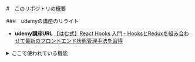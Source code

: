 #　このリポジトリの概要

###　udemyの講座のリライト

- **udemy講座URL**
   [【はむ式】React Hooks 入門 - HooksとReduxを組み合わせて最新のフロントエンド状態管理手法を習得](https://www.udemy.com/user/ham-san/)

<details>

<summary>ここで使われている機能</summary>

- React Hooks
   - useState
   - useReducer
   - useContext

</details>